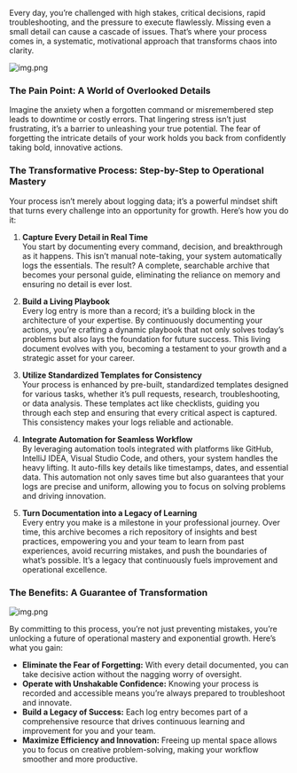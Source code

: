 Every day, you’re challenged with high stakes, critical decisions, rapid troubleshooting, and the pressure to execute flawlessly. Missing even a small detail can cause a cascade of issues. That’s where your process comes in, a systematic, motivational approach that transforms chaos into clarity.

![img.png](lost-details.png)
### The Pain Point: A World of Overlooked Details
Imagine the anxiety when a forgotten command or misremembered step leads to downtime or costly errors. That lingering stress isn’t just frustrating, it’s a barrier to unleashing your true potential. The fear of forgetting the intricate details of your work holds you back from confidently taking bold, innovative actions.

### The Transformative Process: Step-by-Step to Operational Mastery
Your process isn’t merely about logging data; it’s a powerful mindset shift that turns every challenge into an opportunity for growth. Here’s how you do it:

1. **Capture Every Detail in Real Time**  
   You start by documenting every command, decision, and breakthrough as it happens. This isn’t manual note-taking, your system automatically logs the essentials. The result? A complete, searchable archive that becomes your personal guide, eliminating the reliance on memory and ensuring no detail is ever lost.

2. **Build a Living Playbook**  
   Every log entry is more than a record; it’s a building block in the architecture of your expertise. By continuously documenting your actions, you’re crafting a dynamic playbook that not only solves today’s problems but also lays the foundation for future success. This living document evolves with you, becoming a testament to your growth and a strategic asset for your career.

3. **Utilize Standardized Templates for Consistency**  
   Your process is enhanced by pre-built, standardized templates designed for various tasks, whether it’s pull requests, research, troubleshooting, or data analysis. These templates act like checklists, guiding you through each step and ensuring that every critical aspect is captured. This consistency makes your logs reliable and actionable.

4. **Integrate Automation for Seamless Workflow**  
   By leveraging automation tools integrated with platforms like GitHub, IntelliJ IDEA, Visual Studio Code, and others, your system handles the heavy lifting. It auto-fills key details like timestamps, dates, and essential data. This automation not only saves time but also guarantees that your logs are precise and uniform, allowing you to focus on solving problems and driving innovation.

5. **Turn Documentation into a Legacy of Learning**  
   Every entry you make is a milestone in your professional journey. Over time, this archive becomes a rich repository of insights and best practices, empowering you and your team to learn from past experiences, avoid recurring mistakes, and push the boundaries of what’s possible. It’s a legacy that continuously fuels improvement and operational excellence.

### The Benefits: A Guarantee of Transformation

![img.png](img.png)

By committing to this process, you’re not just preventing mistakes, you’re unlocking a future of operational mastery and exponential growth. Here’s what you gain:

- **Eliminate the Fear of Forgetting:** With every detail documented, you can take decisive action without the nagging worry of oversight.
- **Operate with Unshakable Confidence:** Knowing your process is recorded and accessible means you’re always prepared to troubleshoot and innovate.
- **Build a Legacy of Success:** Each log entry becomes part of a comprehensive resource that drives continuous learning and improvement for you and your team.
- **Maximize Efficiency and Innovation:** Freeing up mental space allows you to focus on creative problem-solving, making your workflow smoother and more productive.
